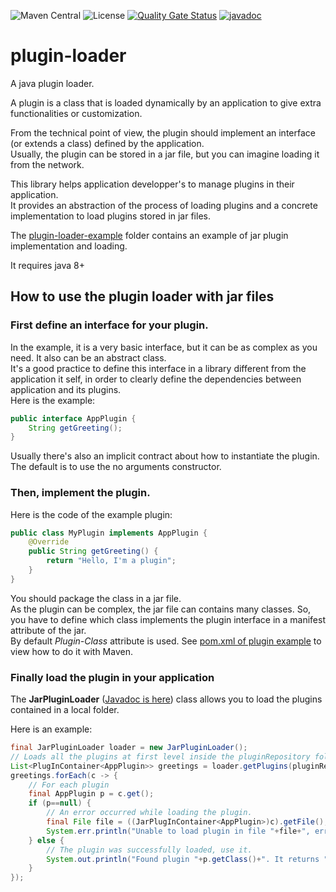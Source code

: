 ![Maven Central](https://img.shields.io/maven-central/v/com.fathzer/plugin-loader)
![License](https://img.shields.io/badge/license-Apache%202.0-brightgreen.svg)
[![Quality Gate Status](https://sonarcloud.io/api/project_badges/measure?project=fathzer_plugin-loader&metric=alert_status)](https://sonarcloud.io/summary/new_code?id=fathzer_plugin-loader)
[![javadoc](https://javadoc.io/badge2/com.fathzer/plugin-loader/javadoc.svg)](https://javadoc.io/doc/com.fathzer/plugin-loader)

# plugin-loader
A java plugin loader.

A plugin is a class that is loaded dynamically by an application to give extra functionalities or customization.

From the technical point of view, the plugin should implement an interface (or extends a class) defined by the application.  
Usually, the plugin can be stored in a jar file, but you can imagine loading it from the network.

This library helps application developper's to manage plugins in their application.  
It provides an abstraction of the process of loading plugins and a concrete implementation to load plugins stored in jar files.

The [plugin-loader-example](https://github.com/fathzer/plugin-loader/tree/main/plugin-loader-example) folder contains an example of jar plugin implementation and loading.

It requires java 8+

## How to use the plugin loader with jar files

### First define an interface for your plugin.

In the example, it is a very basic interface, but it can be as complex as you need. It also can be an abstract class.  
It's a good practice to define this interface in a library different from the application it self, in order to clearly define the dependencies between application and its plugins.  
Here is the example:

```java
public interface AppPlugin {
    String getGreeting();
}
```

Usually there's also an implicit contract about how to instantiate the plugin. The default is to use the no arguments constructor.

### Then, implement the plugin.
Here is the code of the example plugin:

```java
public class MyPlugin implements AppPlugin {
    @Override
    public String getGreeting() {
        return "Hello, I'm a plugin";
    }
}
```

You should package the class in a jar file.  
As the plugin can be complex, the jar file can contains many classes. So, you have to define which class implements the plugin interface in a manifest attribute of the jar.  
By default *Plugin-Class* attribute is used. See [pom.xml of plugin example](https://github.com/fathzer/plugin-loader/blob/main/plugin-loader-example/plugin-loader-example-plugin/pom.xml) to view how to do it with Maven.

### Finally load the plugin in your application

The **JarPluginLoader** ([Javadoc is here](https://javadoc.io/doc/com.fathzer/plugin-loader)) class allows you to load the plugins contained in a local folder.

Here is an example:

```java
final JarPluginLoader loader = new JarPluginLoader();
// Loads all the plugins at first level inside the pluginRepository folder.
List<PlugInContainer<AppPlugin>> greetings = loader.getPlugins(pluginRepository, 1, AppPlugin.class);
greetings.forEach(c -> {
	// For each plugin
	final AppPlugin p = c.get();
	if (p==null) {
		// An error occurred while loading the plugin.
		final File file = ((JarPlugInContainer<AppPlugin>)c).getFile();
		System.err.println("Unable to load plugin in file "+file+", error is "+c.getException());
	} else {
		// The plugin was successfully loaded, use it.
		System.out.println("Found plugin "+p.getClass()+". It returns "+p.getGreeting());
	}
});
```

